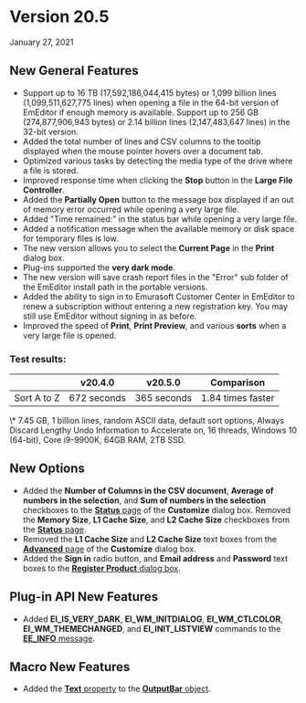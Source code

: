 # Version 20.5

January 27, 2021

## New General Features

- Support up to 16 TB (17,592,186,044,415 bytes) or 1,099 billion lines (1,099,511,627,775 lines) when opening a file in the 64-bit version of EmEditor if enough memory is available. Support up to 256 GB (274,877,906,943 bytes) or 2.14 billion lines (2,147,483,647 lines) in the 32-bit version.
- Added the total number of lines and CSV columns to the tooltip displayed when the mouse pointer hovers over a document tab.
- Optimized various tasks by detecting the media type of the drive where a file is stored.
- Improved response time when clicking the **Stop** button in the **Large File Controller**.
- Added the **Partially Open** button to the message box displayed if an out of memory error occurred while opening a very large file.
- Added "Time remained:" in the status bar while opening a very large file.
- Added a notification message when the available memory or disk space for temporary files is low.
- The new version allows you to select the **Current Page** in the **Print** dialog box.
- Plug-ins supported the **very dark mode**.
- The new version will save crash report files in the "Error" sub folder of the EmEditor install path in the portable versions.
- Added the ability to sign in to Emurasoft Customer Center in EmEditor to renew a subscription without entering a new registration key. You may still use EmEditor without signing in as before.
- Improved the speed of **Print**, **Print Preview**, and various **sorts** when a very large file is opened.

### Test results:

|  | v20.4.0 | v20.5.0 | Comparison |
| --- | --- | --- | --- |
| Sort A to Z | 672 seconds | 365 seconds | 1.84 times faster |

\\* 7.45 GB, 1 billion lines, random ASCII data, default sort options, Always Discard Lengthy Undo Information to Accelerate on, 16 threads, Windows 10 (64-bit), Core i9-9900K, 64GB RAM, 2TB SSD.

## New Options

- Added the **Number of Columns in the CSV document**, **Average of numbers in the selection**, and **Sum of numbers in the selection** checkboxes to the [**Status** page](../dlg/customize/status/index) of the **Customize** dialog box. Removed the **Memory Size**, **L1 Cache Size**, and **L2 Cache Size** checkboxes from the [**Status** page](../dlg/customize/status/index).
- Removed the **L1 Cache Size** and **L2 Cache Size** text boxes from the [**Advanced** page](../dlg/customize/advanced/index) of the **Customize** dialog box.
- Added the **Sign in** radio button, and **Email address** and **Password** text boxes to the [**Register Product** dialog box](../dlg/regist/index).

## Plug-in API New Features

- Added **EI\_IS\_VERY\_DARK**, **EI\_WM\_INITDIALOG**, **EI\_WM\_CTLCOLOR**, **EI\_WM\_THEMECHANGED**, and **EI\_INIT\_LISTVIEW** commands to the [**EE\_INFO** message](../plugin/message/ee_info).

## Macro New Features

- Added the [**Text** property](../macro/output_bar/text) to the [**OutputBar** object](../macro/output_bar/index).
